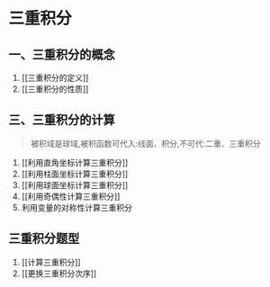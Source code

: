 # 三重积分

## 一、三重积分的概念

1. [[三重积分的定义]]
2. [[三重积分的性质]]

## 三、三重积分的计算

> 被积域是球域,被积函数可代入:线面、积分,不可代:二重、三重积分

1. [[利用直角坐标计算三重积分]]
2. [[利用柱面坐标计算三重积分]]
3. [[利用球面坐标计算三重积分]]
4. [[利用奇偶性计算三重积分]]
5. 利用变量的对称性计算三重积分

## 三重积分题型

1. [[计算三重积分]]
2. [[更换三重积分次序]]
